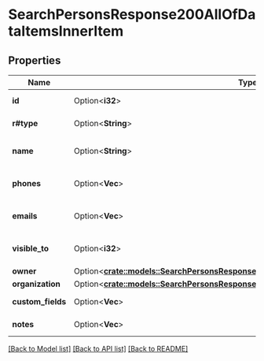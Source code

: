 # SearchPersonsResponse200AllOfDataItemsInnerItem

## Properties

Name | Type | Description | Notes
------------ | ------------- | ------------- | -------------
**id** | Option<**i32**> | The ID of the person | [optional]
**r#type** | Option<**String**> | The type of the item | [optional]
**name** | Option<**String**> | The name of the person | [optional]
**phones** | Option<**Vec<String>**> | An array of phone numbers | [optional]
**emails** | Option<**Vec<String>**> | An array of email addresses | [optional]
**visible_to** | Option<**i32**> | The visibility of the person | [optional]
**owner** | Option<[**crate::models::SearchPersonsResponse200AllOfDataItemsInnerItemOwner**](searchPersonsResponse200_allOf_data_items_inner_item_owner.md)> |  | [optional]
**organization** | Option<[**crate::models::SearchPersonsResponse200AllOfDataItemsInnerItemOrganization**](searchPersonsResponse200_allOf_data_items_inner_item_organization.md)> |  | [optional]
**custom_fields** | Option<**Vec<String>**> | Custom fields | [optional]
**notes** | Option<**Vec<String>**> | An array of notes | [optional]

[[Back to Model list]](../README.md#documentation-for-models) [[Back to API list]](../README.md#documentation-for-api-endpoints) [[Back to README]](../README.md)


